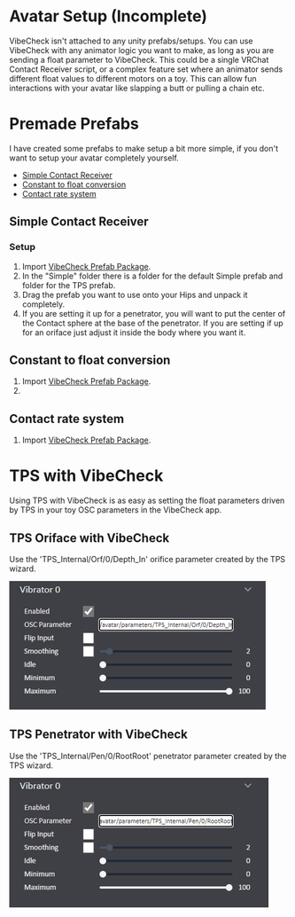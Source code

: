 # Avatar Setup (Incomplete)

VibeCheck isn't attached to any unity prefabs/setups. You can use VibeCheck with any animator logic you want to make, as long as you are sending a float parameter to VibeCheck. This could be a single VRChat Contact Receiver script, or a complex feature set where an animator sends different float values to different motors on a toy. This can allow fun interactions with your avatar like slapping a butt or pulling a chain etc.

# Premade Prefabs

I have created some prefabs to make setup a bit more simple, if you don't want to setup your avatar completely yourself.
- [Simple Contact Receiver]()
- [Constant to float conversion]()
- [Contact rate system]()

## Simple Contact Receiver

### Setup

1. Import [VibeCheck Prefab Package]().
2. In the "Simple" folder there is a folder for the default Simple prefab and folder for the TPS prefab.
3. Drag the prefab you want to use onto your Hips and unpack it completely.
4. If you are setting it up for a penetrator, you will want to put the center of the Contact sphere at the base of the penetrator. If you are setting if up for an oriface just adjust it inside the body where you want it.

## Constant to float conversion
1. Import [VibeCheck Prefab Package]().
2. 

## Contact rate system
1. Import [VibeCheck Prefab Package]().

# TPS with VibeCheck

Using TPS with VibeCheck is as easy as setting the float parameters driven by TPS in your toy OSC parameters in the VibeCheck app.

## TPS **Oriface** with VibeCheck

Use the 'TPS_Internal/Orf/0/Depth_In' orifice parameter created by the TPS wizard.

![TPS Orifice](./VC_TPS_Orifice_Parameter.png)

## TPS **Penetrator** with VibeCheck

Use the 'TPS_Internal/Pen/0/RootRoot' penetrator parameter created by the TPS wizard.

![TPS Penetrator](./VC_TPS_Penetrator_Parameter.png)
